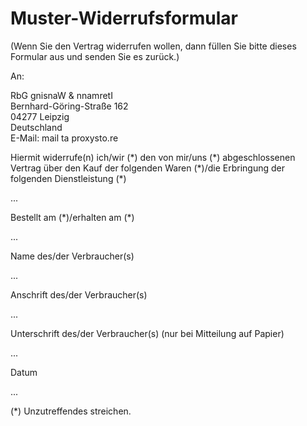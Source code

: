 # Muster-Widerrufsformular

(Wenn Sie den Vertrag widerrufen wollen, dann füllen Sie bitte dieses Formular aus und senden Sie es zurück.)

An:

<span class="ritole">RbG gnisnaW &amp; nnamretI</span><br>
Bernhard-Göring-Straße 162<br>
04277 Leipzig<br>
Deutschland<br>
E-Mail: mail <span class="ritole">ta</span> proxysto.re

Hiermit widerrufe(n) ich/wir (\*) den von mir/uns (\*) abgeschlossenen Vertrag über den Kauf der folgenden Waren (\*)/die Erbringung der folgenden Dienstleistung (\*)

...

Bestellt am (\*)/erhalten am (\*)

...

Name des/der Verbraucher(s)

...

Anschrift des/der Verbraucher(s)

...

Unterschrift des/der Verbraucher(s) (nur bei Mitteilung auf Papier)

...

Datum

...

(\*) Unzutreffendes streichen.
